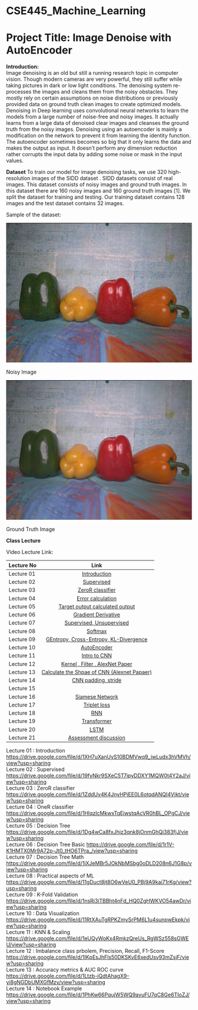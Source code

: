 # CSE445_Machine_Learning

# Project Title: Image Denoise with AutoEncoder

**Introduction:**<br>
Image denoising is an old but still a running research topic in computer vision. Though modern cameras are very powerful, they still suffer while taking pictures in dark or low light conditions. The denoising system re-processes the images and cleans them from the noisy obstacles. They mostly rely on certain assumptions on noise distributions or previously provided data on ground truth clean images to create optimized models. Denoising in Deep learning uses convolutional neural networks to learn the models from a large number of noise-free and noisy images. It actually learns from a large data of denoised clear images and cleanses the ground truth from the noisy images. Denoising using an autoencoder is mainly a modification on the network to prevent it from learning the identity function. The autoencoder sometimes becomes so big that it only learns the data and makes the output as input. It doesn’t perform any dimension reduction rather corrupts the input data by adding some noise or mask in the input values.

**Dataset**
To  train  our  model  for  image  denoising tasks,  we use 320 high-resolution images of the SIDD dataset . SIDD datasets consist of real images. This dataset consists of noisy images and ground truth images. In this dataset there are 160 noisy images and 160 ground truth images [1]. We split the dataset for training and testing. Our training dataset contains 128 images and the test dataset contains 32 images. 

Sample of the dataset:

<img src = "https://github.com/Shakib-IO/CSE445_Machine_Learning/blob/main/images/noisy_image.png"> 

Noisy Image

<img src = "https://github.com/Shakib-IO/CSE445_Machine_Learning/blob/main/images/GT_images.png"> 

Ground Truth Image

**Class Lecture**

Video Lecture Link:

| Lecture No        | Link     | 
| ------------- |:-------------:| 
| Lecture 01 | [Introduction](https://drive.google.com/file/d/1XH7uXanUyS10BDMVwq9_jwLudx3hVMVh/view?usp=sharing)
| Lecture 02 | [Supervised](https://drive.google.com/file/d/19fyNkr9SXeC5T7ipyDDXY1MQW0t4Y2aJ/view?usp=sharing)|   
| Lecture 03 | [ZeroR classifier](https://drive.google.com/file/d/1ZddUv4K4JnyHPjEE0L6otqdANQI4Vikt/view?usp=sharing)|
| Lecture 04 | [Error calculation](https://drive.google.com/file/d/1HlqzIcMkwxTqEjwstqAcVR0hBL_OPgCJ/view?usp=sharing)|
| Lecture 05 | [Target output calculated output](https://drive.google.com/file/d/1MxyLektiQLYlDKv2jBg4hcypNiqjoVCv/view?usp=sharing)|
| Lecture 06 | [Gradient Derivative](https://drive.google.com/file/d/1324nGDz1Xk2X5H21DoU3lcOvXJItb96k/view?usp=sharing)|
| Lecture 07 | [Supervised, Unsupervised](https://drive.google.com/file/d/1Zh75PxmrzoyPC0nvZL2y1l_1fkD5cdi8/view?usp=sharing)|
| Lecture 08 | [Softmax](https://drive.google.com/file/d/1F4PIYP1pr456YS2p0BbfiRyapOsYivUB/view?usp=sharing)|
| Lecture 09 | [GEntropy, Cross-Entropy, KL-Divergence](https://drive.google.com/file/d/1EmL51b7FRsXOWgig9j2BBpbz31-88KnN/view?usp=sharing)|
| Lecture 10 | [AutoEncoder](https://drive.google.com/file/d/1ul6XZzecj_a4LnBUyZaFEQRlVUp91vXw/view?usp=sharing<br>)|
| Lecture 11 | [Intro to CNN](https://drive.google.com/file/d/1yZmDtrA2Pb7ipktO8mSXQPxSR-6rGINr/view?usp=sharing)|
| Lecture 12 | [Kernel , Filter , AlexNet Paper](https://drive.google.com/file/d/1mIEH3_RJaxlsR1H9forDzCydZO5ZMuCr/view?usp=sharing)|
| Lecture 13 | [Calculate the Shpae of CNN (Alexnet Papaer)](https://drive.google.com/file/d/1jcE5c8wjvLRBj7elgIMsye6LNsKEAW1V/view?usp=sharing)|
| Lecture 14 | [CNN padding, stride](https://drive.google.com/file/d/1rybGxgY8YluSySNux_Sn1zHD17FzjTJ4/view?usp=sharing)|
| Lecture 15 | []()|
| Lecture 16 | [Siamese Network](https://drive.google.com/file/d/1_zcTrOfoU0mAm5sLidlOnqK31X2NBTQ0/view?usp=sharing)|
| Lecture 17 | [Triplet loss](https://drive.google.com/file/d/1GM0yzHq9uuY_TcFIbvjAHNg1js1SCZdC/view?usp=sharing)|
| Lecture 18 | [RNN](https://drive.google.com/file/d/1-scEA6TxRU4IEwQ30QqnQOoO0p8X7cLm/view?usp=sharing )|
| Lecture 19 | [Transformer](https://drive.google.com/file/d/1qh6ujiEVvE9kuarVLrNHT9U3PMfk2wJp/view?usp=sharing)|
| Lecture 20 | [LSTM](https://drive.google.com/file/d/1womR3T5yaFhtXoOxqP2oKd4wXgnTAJ2n/view?usp=sharing)|
| Lecture 21 | [Assessment discussion](https://drive.google.com/file/d/13MGWK-_v-WwBA-OykoLdGl7W0ig_SmLI/view?usp=sharing)|



Lecture 01 : Introduction https://drive.google.com/file/d/1XH7uXanUyS10BDMVwq9_jwLudx3hVMVh/view?usp=sharing <br>
Lecture 02 : Supervised https://drive.google.com/file/d/19fyNkr9SXeC5T7ipyDDXY1MQW0t4Y2aJ/view?usp=sharing <br>
Lecture 03 : ZeroR classifier https://drive.google.com/file/d/1ZddUv4K4JnyHPjEE0L6otqdANQI4Vikt/view?usp=sharing <br>
Lecture 04 : OneR classifier https://drive.google.com/file/d/1HlqzIcMkwxTqEjwstqAcVR0hBL_OPgCJ/view?usp=sharing <br>
Lecture 05 : Decision Tree https://drive.google.com/file/d/1Dg4wCa8fxJhjz3qnk8jOnmGhQi383fjJ/view?usp=sharing<br>
Lecture 06 : Decision Tree Basic https://drive.google.com/file/d/1r1V-K1HMTX0Mr9A72p-Jt0_tHO6TPra_/view?usp=sharing<br>
Lecture 07 : Decision Tree Math https://drive.google.com/file/d/1iXJeMBr5JOkNbMSbg0oDLD208n6J1G8p/view?usp=sharing <br>
Lecture 08 : Practical aspects of ML https://drive.google.com/file/d/11gDuct8jt8O6wVeU0_PBj9A9kai71rKg/view?usp=sharing<br>
Lecture 09 : K-Fold Validation https://drive.google.com/file/d/1nsRi3iTBBht4nFd_HQ0ZgHWKVO54awDr/view?usp=sharing <br>
Lecture 10 : Data Visualization https://drive.google.com/file/d/11RtXAuTgRPKZmySrPM6L1u4sunpwEkpk/view?usp=sharing <br>
Lecture 11 : KNN & Scaling https://drive.google.com/file/d/1eUQyWoKx4RmkzQreUs_RgWSz558sGWEU/view?usp=sharing <br>
Lecture 12 : Imbalance class prbolem, Precision, Recall, F1-Score https://drive.google.com/file/d/1IKpEsJhFls50DKSKvE6xedUsv93mZsjF/view?usp=sharing <br>
Lecture 13 : Accuracy metrics & AUC ROC curve https://drive.google.com/file/d/1Ltzb-iQdtAhagX9-yi8gNGDbUMXGfMzv/view?usp=sharing<br>
Lecture 14 : Notebook Example https://drive.google.com/file/d/1PhKw66PqujW5WQ9avuFU7qC8Ge6TIoZJ/view?usp=sharing <br>

